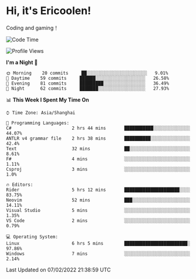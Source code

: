 # Hi, it's Ericoolen!
Coding and gaming！

<!--START_SECTION:waka-->
![Code Time](http://img.shields.io/badge/Code%20Time-172%20hrs%2034%20mins-blue)

![Profile Views](http://img.shields.io/badge/Profile%20Views-0-blue)

**I'm a Night 🦉** 

```text
🌞 Morning    20 commits     ██░░░░░░░░░░░░░░░░░░░░░░░   9.01% 
🌆 Daytime    59 commits     ██████░░░░░░░░░░░░░░░░░░░   26.58% 
🌃 Evening    81 commits     █████████░░░░░░░░░░░░░░░░   36.49% 
🌙 Night      62 commits     ███████░░░░░░░░░░░░░░░░░░   27.93%

```


📊 **This Week I Spent My Time On** 

```text
⌚︎ Time Zone: Asia/Shanghai

💬 Programming Languages: 
C#                       2 hrs 44 mins       ███████████░░░░░░░░░░░░░░   44.07% 
ANTLR v4 grammar file    2 hrs 38 mins       ██████████░░░░░░░░░░░░░░░   42.4% 
Text                     32 mins             ██░░░░░░░░░░░░░░░░░░░░░░░   8.61% 
F#                       4 mins              ░░░░░░░░░░░░░░░░░░░░░░░░░   1.11% 
Csproj                   3 mins              ░░░░░░░░░░░░░░░░░░░░░░░░░   1.0%

🔥 Editors: 
Rider                    5 hrs 12 mins       █████████████████████░░░░   83.75% 
Neovim                   52 mins             ███░░░░░░░░░░░░░░░░░░░░░░   14.11% 
Visual Studio            5 mins              ░░░░░░░░░░░░░░░░░░░░░░░░░   1.35% 
VS Code                  2 mins              ░░░░░░░░░░░░░░░░░░░░░░░░░   0.79%

💻 Operating System: 
Linux                    6 hrs 5 mins        ████████████████████████░   97.86% 
Windows                  7 mins              ░░░░░░░░░░░░░░░░░░░░░░░░░   2.14%

```


 Last Updated on 07/02/2022 21:38:59 UTC
<!--END_SECTION:waka-->

